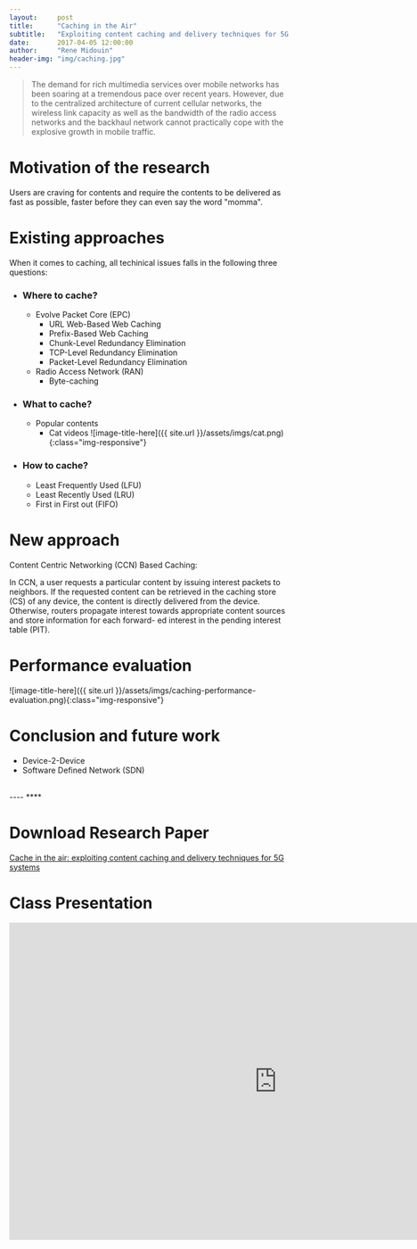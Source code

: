 ```yaml
---
layout:     post
title:      "Caching in the Air"
subtitle:   "Exploiting content caching and delivery techniques for 5G systems"
date:       2017-04-05 12:00:00
author:     "Rene Midouin"
header-img: "img/caching.jpg"
---
```


> The demand for rich multimedia services over mobile networks has been soaring at a tremendous pace over recent years. However, due to the centralized architecture of current cellular networks, the wireless link capacity as well as the bandwidth of the radio access networks and the backhaul network cannot practically cope with the explosive growth in mobile traffic.

# Motivation of the research
Users are craving for contents and require the contents to be delivered as
fast as possible, faster before they can even say the word "momma".
# Existing approaches
When it comes to caching, all techinical issues falls in the following three
questions:
- ### Where to cache?
	- Evolve Packet Core (EPC)
		- URL Web-Based Web Caching
		- Prefix-Based Web Caching
		- Chunk-Level Redundancy Elimination
		- TCP-Level Redundancy Elimination
		- Packet-Level Redundancy Elimination
	- Radio Access Network (RAN)
		- Byte-caching

- ### What to cache?
	- Popular contents
		- Cat videos
			![image-title-here]({{ site.url }}/assets/imgs/cat.png){:class="img-responsive"}

- ### How to cache?
	- Least Frequently Used (LFU)
	- Least Recently Used (LRU)
	- First in First out (FIFO)

# New approach
Content Centric Networking (CCN) Based Caching:

In CCN, a user requests a particular content by issuing interest packets to neighbors. If the requested content can be retrieved in the caching store (CS) of any device, the content is directly delivered from the device. Otherwise, routers propagate interest towards appropriate content sources and store information for each forward- ed interest in the pending interest table (PIT).

# Performance evaluation
![image-title-here]({{ site.url }}/assets/imgs/caching-performance-evaluation.png){:class="img-responsive"}

# Conclusion and future work
- Device-2-Device
- Software Defined Network (SDN)

<br />
----
****

# Download Research Paper
<a href="http://ieeexplore.ieee.org/document/6736753/media" target="_blank">Cache in the air: exploiting content caching and delivery techniques for 5G systems</a>

# Class Presentation
<div class="responsive-wrap">
<iframe src="https://docs.google.com/presentation/d/14NaZ5CmBNt_MUU7dDTjW7qqtymfV3Rm8gA0D4gI6OP8/embed?start=false&loop=false&delayms=3000" frameborder="0" width="960" height="569" allowfullscreen="true" mozallowfullscreen="true" webkitallowfullscreen="true"></iframe>
</div>

